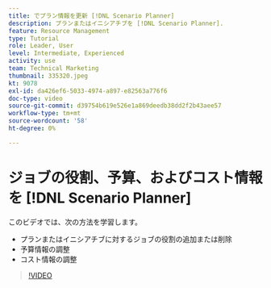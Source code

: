 ```yaml
---
title: でプラン情報を更新 [!DNL Scenario Planner]
description: プランまたはイニシアチブを [!DNL Scenario Planner].
feature: Resource Management
type: Tutorial
role: Leader, User
level: Intermediate, Experienced
activity: use
team: Technical Marketing
thumbnail: 335320.jpeg
kt: 9078
exl-id: da426ef6-5033-4974-a897-e82563a776f6
doc-type: video
source-git-commit: d39754b619e526e1a869deedb38dd2f2b43aee57
workflow-type: tm+mt
source-wordcount: '58'
ht-degree: 0%

---
```


# ジョブの役割、予算、およびコスト情報を [!DNL Scenario Planner]

このビデオでは、次の方法を学習します。

* プランまたはイニシアチブに対するジョブの役割の追加または削除
* 予算情報の調整
* コスト情報の調整

>[!VIDEO](https://video.tv.adobe.com/v/335320/?quality=12)
